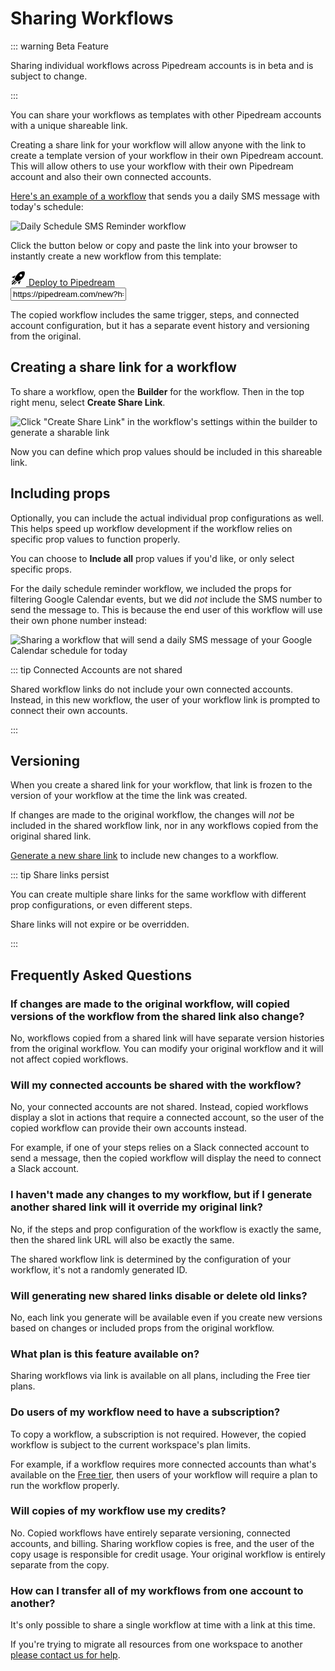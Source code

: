 # Sharing Workflows

::: warning Beta Feature

Sharing individual workflows across Pipedream accounts is in beta and is subject to change.

:::

You can share your workflows as templates with other Pipedream accounts with a unique shareable link.

Creating a share link for your workflow will allow anyone with the link to create a template version of your workflow in their own Pipedream account. This will allow others to use your workflow with their own Pipedream account and also their own connected accounts.

[Here's an example of a workflow](https://pipedream.com/new?h=tch_OYWfjz) that sends you a daily SMS message with today's schedule:

<div class="flex justify-center">
<img alt="Daily Schedule SMS Reminder workflow" src="https://res.cloudinary.com/pipedreamin/image/upload/v1685116771/docs/docs/share%20workflows/New_Project_6_n63kju.png" />
</div>

Click the button below or copy and paste the link into your browser to instantly create a new workflow from this template:

<div class="flex justify-between my-3">
  <a href="https://pipedream.com/new?h=tch_OYWfjz" class="rounded cursor-pointer pd-copy-workflow shadow-md">
    <div class="flex items-center">
      <svg style="width: 25px;" class="fill-current text-gray-500 mr-2" xmlns="http://www.w3.org/2000/svg" viewBox="0 0 24 24"><title>rocket-launch</title><path d="M13.13 22.19L11.5 18.36C13.07 17.78 14.54 17 15.9 16.09L13.13 22.19M5.64 12.5L1.81 10.87L7.91 8.1C7 9.46 6.22 10.93 5.64 12.5M21.61 2.39C21.61 2.39 16.66 .269 11 5.93C8.81 8.12 7.5 10.53 6.65 12.64C6.37 13.39 6.56 14.21 7.11 14.77L9.24 16.89C9.79 17.45 10.61 17.63 11.36 17.35C13.5 16.53 15.88 15.19 18.07 13C23.73 7.34 21.61 2.39 21.61 2.39M14.54 9.46C13.76 8.68 13.76 7.41 14.54 6.63S16.59 5.85 17.37 6.63C18.14 7.41 18.15 8.68 17.37 9.46C16.59 10.24 15.32 10.24 14.54 9.46M8.88 16.53L7.47 15.12L8.88 16.53M6.24 22L9.88 18.36C9.54 18.27 9.21 18.12 8.91 17.91L4.83 22H6.24M2 22H3.41L8.18 17.24L6.76 15.83L2 20.59V22M2 19.17L6.09 15.09C5.88 14.79 5.73 14.47 5.64 14.12L2 17.76V19.17Z" /></svg>
      <span class="block">
      Deploy to Pipedream 
      </span>
    </div>
  </a>

  <input type="text" class="rounded font-semibold text-center w-3/5 border-2 focus:border-emerald-600  rounded-sm py-2 underline" value="https://pipedream.com/new?h=tch_OYWfjz" />
</div>


The copied workflow includes the same trigger, steps, and connected account configuration, but it has a separate event history and versioning from the original.

## Creating a share link for a workflow

To share a workflow, open the **Builder** for the workflow. Then in the top right menu, select **Create Share Link**.

![Click "Create Share Link" in the workflow's settings within the builder to generate a sharable link](https://res.cloudinary.com/pipedreamin/image/upload/v1685119418/docs/docs/share%20workflows/CleanShot_2023-05-26_at_12.42.22_p4q3dr.png)

Now you can define which prop values should be included in this shareable link.

## Including props

Optionally, you can include the actual individual prop configurations as well. This helps speed up workflow development if the workflow relies on specific prop values to function properly.

You can choose to **Include all** prop values if you'd like, or only select specific props.

For the daily schedule reminder workflow, we included the props for filtering Google Calendar events, but we did _not_ include the SMS number to send the message to. This is because the end user of this workflow will use their own phone number instead:

![Sharing a workflow that will send a daily SMS message of your Google Calendar schedule for today](https://res.cloudinary.com/pipedreamin/image/upload/v1685113542/docs/docs/share%20workflows/CleanShot_2023-05-26_at_11.05.16_hebqpl.png)

::: tip Connected Accounts are not shared

Shared workflow links do not include your own connected accounts. Instead, in this new workflow, the user of your workflow link is prompted to connect their own accounts.

:::

## Versioning

When you create a shared link for your workflow, that link is frozen to the version of your workflow at the time the link was created.

If changes are made to the original workflow, the changes will _not_ be included in the shared workflow link, nor in any workflows copied from the original shared link.

[Generate a new share link](#creating-a-share-link-for-a-workflow) to include new changes to a workflow.

::: tip Share links persist

You can create multiple share links for the same workflow with different prop configurations, or even different steps.

Share links will not expire or be overridden.

:::

## Frequently Asked Questions

### If changes are made to the original workflow, will copied versions of the workflow from the shared link also change?

No, workflows copied from a shared link will have separate version histories from the original workflow. You can modify your original workflow and it will not affect copied workflows.

### Will my connected accounts be shared with the workflow?

No, your connected accounts are not shared. Instead, copied workflows display a slot in actions that require a connected account, so the user of the copied workflow can provide their own accounts instead.

For example, if one of your steps relies on a Slack connected account to send a message, then the copied workflow will display the need to connect a Slack account.

### I haven't made any changes to my workflow, but if I generate another shared link will it override my original link?

No, if the steps and prop configuration of the workflow is exactly the same, then the shared link URL will also be exactly the same.

The shared workflow link is determined by the configuration of your workflow, it's not a randomly generated ID.

### Will generating new shared links disable or delete old links?

No, each link you generate will be available even if you create new versions based on changes or included props from the original workflow.

### What plan is this feature available on?

Sharing workflows via link is available on all plans, including the Free tier plans.

### Do users of my workflow need to have a subscription?

To copy a workflow, a subscription is not required. However, the copied workflow is subject to the current workspace's plan limits.

For example, if a workflow requires more connected accounts than what's available on the [Free tier](/pricing/#free-tier), then users of your workflow will require a plan to run the workflow properly.

### Will copies of my workflow use my credits?

No. Copied workflows have entirely separate versioning, connected accounts, and billing. Sharing workflow copies is free, and the user of the copy usage is responsible for credit usage. Your original workflow is entirely separate from the copy.

### How can I transfer all of my workflows from one account to another?

It's only possible to share a single workflow at time with a link at this time.

If you're trying to migrate all resources from one workspace to another [please contact us for help](mailto:support@pipedream.com).
